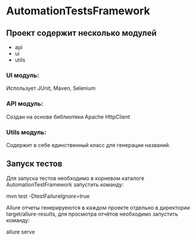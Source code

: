 # AutomationTestsFramework

<h2>Проект содержит несколько модулей</h2>
<ul>
  <li>api</li>
  <li>ui</li>
  <li>utils</li>
</ul>

<h3>UI модуль:</h3>
Использует JUnit, Maven, Selenium

<h3>API модуль:</h3>
Создан на основе библиотеки Apache HttpClient

<h3>Utils модуль:</h3>
Содержит в себе единственный класс для генерации названий.

<h2>Запуск тестов</h2>
Для запуска тестов необходимо в корневом каталоге AutomationTestFramework запустить команду:
<p>mvn test -DtestFailureIgnore=true</p>

Allure отчеты генерируеются в каждом проекте отдельно в директории target/allure-results, для просмотра отчётов необходимо запустить команду: 
<p>allure serve</p>
